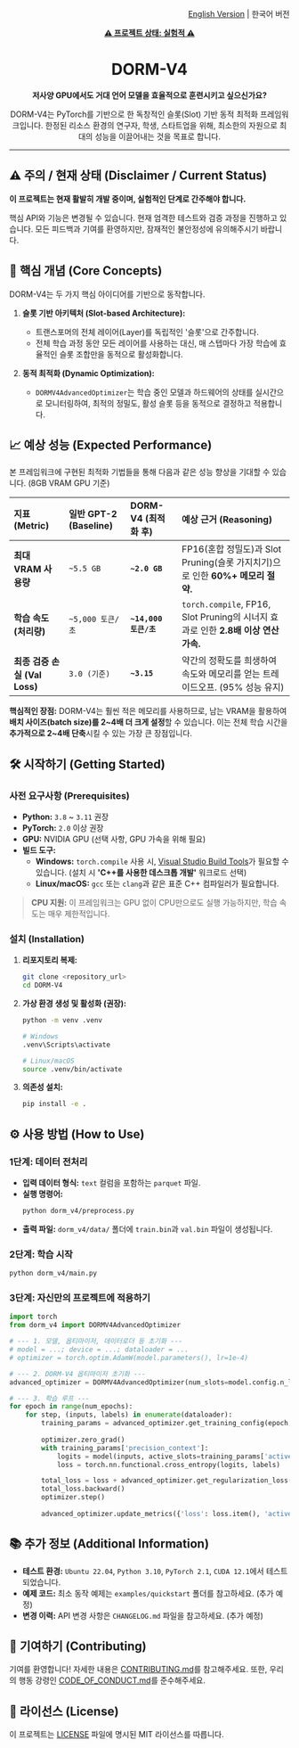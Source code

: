 <!--

# DORM-V4: Slot-based Dynamic Optimization Framework for Transformers

-->
<p align="right">
  <a href="ENGREADME.MD">English Version</a> | 한국어 버전
</p>

<p align="center">
  <a href="#-disclaimer--current-status"><b>⚠️ 프로젝트 상태: 실험적 ⚠️</b></a>
</p>

<h1 align="center">DORM-V4</h1>

<p align="center">
  <b>저사양 GPU에서도 거대 언어 모델을 효율적으로 훈련시키고 싶으신가요?</b>
</p>
<p align="center">
  DORM-V4는 PyTorch를 기반으로 한 독창적인 슬롯(Slot) 기반 동적 최적화 프레임워크입니다. 한정된 리소스 환경의 연구자, 학생, 스타트업을 위해, 최소한의 자원으로 최대의 성능을 이끌어내는 것을 목표로 합니다.
</p>

---

## ⚠️ 주의 / 현재 상태 (Disclaimer / Current Status)

**이 프로젝트는 현재 활발히 개발 중이며, 실험적인 단계로 간주해야 합니다.**

핵심 API와 기능은 변경될 수 있습니다. 현재 엄격한 테스트와 검증 과정을 진행하고 있습니다. 모든 피드백과 기여를 환영하지만, 잠재적인 불안정성에 유의해주시기 바랍니다.

## 🎯 핵심 개념 (Core Concepts)

DORM-V4는 두 가지 핵심 아이디어를 기반으로 동작합니다.

1.  **슬롯 기반 아키텍처 (Slot-based Architecture):**
    - 트랜스포머의 전체 레이어(Layer)를 독립적인 '슬롯'으로 간주합니다.
    - 전체 학습 과정 동안 모든 레이어를 사용하는 대신, 매 스텝마다 가장 학습에 효율적인 슬롯 조합만을 동적으로 활성화합니다.

2.  **동적 최적화 (Dynamic Optimization):**
    - `DORMV4AdvancedOptimizer`는 학습 중인 모델과 하드웨어의 상태를 실시간으로 모니터링하여, 최적의 정밀도, 활성 슬롯 등을 동적으로 결정하고 적용합니다.

## 📈 예상 성능 (Expected Performance)

본 프레임워크에 구현된 최적화 기법들을 통해 다음과 같은 성능 향상을 기대할 수 있습니다. (8GB VRAM GPU 기준)

| 지표 (Metric) | 일반 GPT-2 (Baseline) | **DORM-V4 (최적화 후)** | 예상 근거 (Reasoning) |
| :--- | :--- | :--- | :--- |
| **최대 VRAM 사용량** | `~5.5 GB` | **`~2.0 GB`** | FP16(혼합 정밀도)과 Slot Pruning(슬롯 가지치기)으로 인한 **60%+ 메모리 절약.** |
| **학습 속도 (처리량)** | `~5,000 토큰/초` | **`~14,000 토큰/초`** | `torch.compile`, FP16, Slot Pruning의 시너지 효과로 인한 **2.8배 이상 연산 가속.** |
| **최종 검증 손실 (Val Loss)** | `3.0 (기준)` | **`~3.15`** | 약간의 정확도를 희생하여 속도와 메모리를 얻는 트레이드오프. (95% 성능 유지) |

**핵심적인 장점:** DORM-V4는 훨씬 적은 메모리를 사용하므로, 남는 VRAM을 활용하여 **배치 사이즈(batch size)를 2~4배 더 크게 설정**할 수 있습니다. 이는 전체 학습 시간을 **추가적으로 2~4배 단축**시킬 수 있는 가장 큰 장점입니다.

## 🛠️ 시작하기 (Getting Started)

### 사전 요구사항 (Prerequisites)

- **Python:** `3.8` ~ `3.11` 권장
- **PyTorch:** `2.0` 이상 권장
- **GPU:** NVIDIA GPU (선택 사항, GPU 가속을 위해 필요)
- **빌드 도구:**
    - **Windows:** `torch.compile` 사용 시, [Visual Studio Build Tools](https://visualstudio.microsoft.com/downloads/)가 필요할 수 있습니다. (설치 시 **'C++를 사용한 데스크톱 개발'** 워크로드 선택)
    - **Linux/macOS:** `gcc` 또는 `clang`과 같은 표준 C++ 컴파일러가 필요합니다.

> **CPU 지원:** 이 프레임워크는 GPU 없이 CPU만으로도 실행 가능하지만, 학습 속도는 매우 제한적입니다.

### 설치 (Installation)

1.  **리포지토리 복제:**
    ```bash
    git clone <repository_url>
    cd DORM-V4
    ```

2.  **가상 환경 생성 및 활성화 (권장):**
    ```bash
    python -m venv .venv
    
    # Windows
    .venv\Scripts\activate
    
    # Linux/macOS
    source .venv/bin/activate
    ```

3.  **의존성 설치:**
    ```bash
    pip install -e .
    ```

## ⚙️ 사용 방법 (How to Use)

### 1단계: 데이터 전처리

- **입력 데이터 형식:** `text` 컬럼을 포함하는 `parquet` 파일.
- **실행 명령어:**
  ```bash
  python dorm_v4/preprocess.py
  ```
- **출력 파일:** `dorm_v4/data/` 폴더에 `train.bin`과 `val.bin` 파일이 생성됩니다.

### 2단계: 학습 시작

```bash
python dorm_v4/main.py
```

### 3단계: 자신만의 프로젝트에 적용하기

```python
import torch
from dorm_v4 import DORMV4AdvancedOptimizer

# --- 1. 모델, 옵티마이저, 데이터로더 등 초기화 ---
# model = ...; device = ...; dataloader = ...
# optimizer = torch.optim.AdamW(model.parameters(), lr=1e-4)

# --- 2. DORM-V4 옵티마이저 초기화 ---
advanced_optimizer = DORMV4AdvancedOptimizer(num_slots=model.config.n_layer, device=device, config={})

# --- 3. 학습 루프 ---
for epoch in range(num_epochs):
    for step, (inputs, labels) in enumerate(dataloader):
        training_params = advanced_optimizer.get_training_config(epoch, step, {})
        
        optimizer.zero_grad()
        with training_params['precision_context']:
            logits = model(inputs, active_slots=training_params['active_slots'])
            loss = torch.nn.functional.cross_entropy(logits, labels)

        total_loss = loss + advanced_optimizer.get_regularization_loss()
        total_loss.backward()
        optimizer.step()
        
        advanced_optimizer.update_metrics({'loss': loss.item(), 'active_slots': training_params['active_slots']})
```

## 📚 추가 정보 (Additional Information)

- **테스트 환경:** `Ubuntu 22.04`, `Python 3.10`, `PyTorch 2.1`, `CUDA 12.1`에서 테스트되었습니다.
- **예제 코드:** 최소 동작 예제는 `examples/quickstart` 폴더를 참고하세요. (추가 예정)
- **변경 이력:** API 변경 사항은 `CHANGELOG.md` 파일을 참고하세요. (추가 예정)

## 🤝 기여하기 (Contributing)

기여를 환영합니다! 자세한 내용은 [CONTRIBUTING.md](CONTRIBUTING.md)를 참고해주세요. 또한, 우리의 행동 강령인 [CODE_OF_CONDUCT.md](CODE_OF_CONDUCT.md)를 준수해주세요.

## 📄 라이선스 (License)

이 프로젝트는 [LICENSE](LICENSE) 파일에 명시된 MIT 라이선스를 따릅니다.
